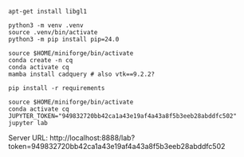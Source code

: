 ```
apt-get install libgl1

python3 -m venv .venv
source .venv/bin/activate
python3 -m pip install pip=24.0

source $HOME/miniforge/bin/activate
conda create -n cq
conda activate cq
mamba install cadquery # also vtk==9.2.2?

pip install -r requirements

source $HOME/miniforge/bin/activate
conda activate cq
JUPYTER_TOKEN="949832720bb42ca1a43e19af4a43a8f5b3eeb28abddfc502" jupyter lab
```

Server URL: http://localhost:8888/lab?token=949832720bb42ca1a43e19af4a43a8f5b3eeb28abddfc502
